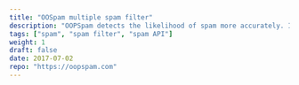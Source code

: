 ```yaml
---
title: "OOSpam multiple spam filter"
description: "OOPSpam detects the likelihood of spam more accurately. It allows you to scan your content utilizing multiple machine learning based, powerful text analyzers."
tags: ["spam", "spam filter", "spam API"]
weight: 1
draft: false
date: 2017-07-02
repo: "https://oopspam.com"
---
```


